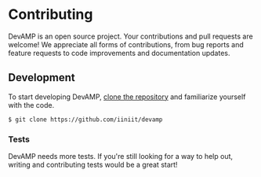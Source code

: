# Contributing

DevAMP is an open source project. Your contributions and pull requests are welcome! We appreciate all forms of contributions, from bug reports and feature requests to code improvements and documentation updates.

## Development

To start developing DevAMP, [clone the repository](https://github.com/iiniit/devamp) and familiarize yourself with the code.

    $ git clone https://github.com/iiniit/devamp

### Tests

DevAMP needs more tests. If you're still looking for a way to help out, writing and contributing tests would be a great start!